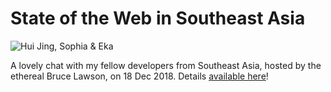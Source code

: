 # State of the Web in Southeast Asia

![Hui Jing, Sophia & Eka](https://res.cloudinary.com/indysigner/image/upload/v1542730771/sophia-jing-eka_xuaddi.jpg)

A lovely chat with my fellow developers from Southeast Asia, hosted by the ethereal Bruce Lawson, on 18 Dec 2018. Details [available here](https://www.smashingmagazine.com/smashing-tv/state-of-the-web-in-south-east-asia/)!